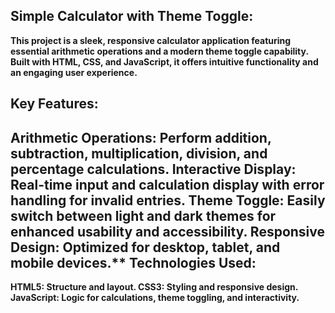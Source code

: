 **Simple Calculator with Theme Toggle**:
---------------------------------------
**This project is a sleek, responsive calculator application featuring essential arithmetic operations and a modern theme toggle capability. Built with HTML, CSS, and JavaScript, 
it offers intuitive functionality and an engaging user experience.**

Key Features:
------------
Arithmetic Operations: Perform addition, subtraction, multiplication, division, and percentage calculations.
Interactive Display: Real-time input and calculation display with error handling for invalid entries.
Theme Toggle: Easily switch between light and dark themes for enhanced usability and accessibility.
Responsive Design: Optimized for desktop, tablet, and mobile devices.**
Technologies Used:
-----------------
**HTML5: Structure and layout.
CSS3: Styling and responsive design.
JavaScript: Logic for calculations, theme toggling, and interactivity.**

